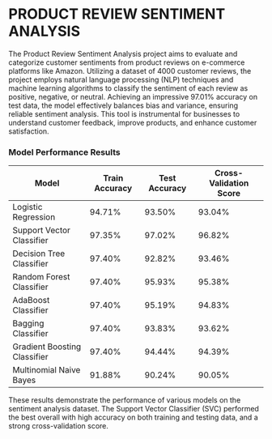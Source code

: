 # PRODUCT REVIEW SENTIMENT ANALYSIS
The Product Review Sentiment Analysis project aims to evaluate and categorize customer sentiments from product reviews on e-commerce platforms like Amazon. Utilizing a dataset of 4000 customer reviews, the project employs natural language processing (NLP) techniques and machine learning algorithms to classify the sentiment of each review as positive, negative, or neutral. Achieving an impressive 97.01% accuracy on test data, the model effectively balances bias and variance, ensuring reliable sentiment analysis. This tool is instrumental for businesses to understand customer feedback, improve products, and enhance customer satisfaction.

### Model Performance Results

| Model | Train Accuracy | Test Accuracy | Cross-Validation Score |
|-------|----------------|---------------|------------------------|
| Logistic Regression | 94.71% | 93.50% | 93.04% |
| Support Vector Classifier | 97.35% | 97.02% | 96.82% |
| Decision Tree Classifier | 97.40% | 92.82% | 93.46% |
| Random Forest Classifier | 97.40% | 95.93% | 95.38% |
| AdaBoost Classifier | 97.40% | 95.19% | 94.83% |
| Bagging Classifier | 97.40% | 93.83% | 93.62% |
| Gradient Boosting Classifier | 97.40% | 94.44% | 94.39% |
| Multinomial Naive Bayes | 91.88% | 90.24% | 90.05% |

These results demonstrate the performance of various models on the sentiment analysis dataset. The Support Vector Classifier (SVC) performed the best overall with high accuracy on both training and testing data, and a strong cross-validation score.

